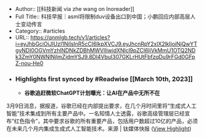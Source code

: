 - Author:: [[科技新闻 via zhe wang on Inoreader]]
- Full Title:: 科技早报｜asml将限制duv设备出口到中国；小鹏回应内部高层人士变动传言
- Category:: #articles
- URL:: https://qnmlgb.tech/v1/articles?i=eyJhbGciOiJIUzI1NiIsInR5cCI6IkpXVCJ9.eyJhcnRpY2xlX2lkIjoiNjQwYTgyNDI0OGVmYzhlNDNkZDBhMWVlIiwidXNlcl9pZCI6IjVkMmU1OTQ2NDk3ZmY0NWNlNjlmZjdmYSJ9.8Dl4VbuI307GKLrHUtFbfzqDu9rFGd0GFpZ-nou-He0
- ### Highlights first synced by #Readwise [[March 10th, 2023]]
    - **谷歌追赶微软ChatGPT计划曝光：让AI在产品中无所不在**

3月9日消息，据报道，谷歌已经在内部提出要求，在几个月时间里将“生成式人工智能”技术集成到所有主要产品中。一名知情人士透露，谷歌高级管理层已经宣布“红色指令”，其中要求谷歌的所有重要产品，包括用户数超过10亿的产品，必须在未来几个月内集成生成式人工智能技术。来源 | 钛媒体快报 ([View Highlight](https://read.readwise.io/read/01gv4rnzwmqdra0cyba1njmf68))
